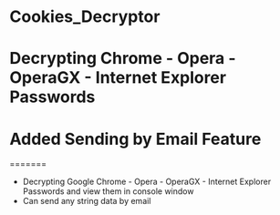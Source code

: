 # Cookies_Decryptor

# Decrypting Chrome - Opera - OperaGX - Internet Explorer Passwords

# Added Sending by Email Feature
=======
- Decrypting Google Chrome - Opera - OperaGX - Internet Explorer Passwords and view them in console window
- Can send any string data by email

